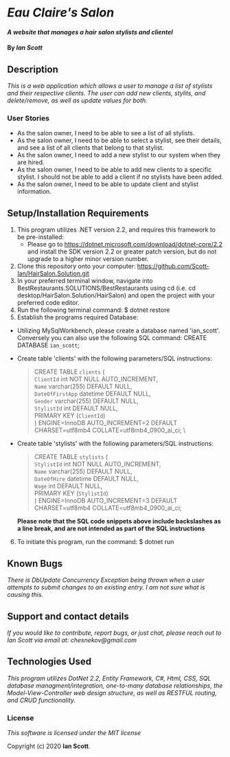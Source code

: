 # _Eau Claire's Salon_

#### _A website that manages a hair salon stylists and clientel_

#### By _**Ian Scott**_

## Description

_This is a web application which allows a user to manage a list of stylists and their respective clients. The user can add new clients, stylits, and delete/remove, as well as update values for both._

### User Stories
  * As the salon owner, I need to be able to see a list of all stylists.
  * As the salon owner, I need to be able to select a stylist, see their details, and see a list of all clients that belong to that stylist.
  * As the salon owner, I need to add a new stylist to our system when they are hired.
  * As the salon owner, I need to be able to add new clients to a specific stylist. I should not be able to add a client if no stylists have been added.
  * As the salon owner, I need to be able to update client and stylist information.


## Setup/Installation Requirements

1. This program utilizes .NET version 2.2, and requires this framework to be pre-installed:
    * Please go to https://dotnet.microsoft.com/download/dotnet-core/2.2 and install the SDK   version 2.2 or greater patch version, but do not upgrade to a higher minor version number.
2. Clone this repository onto your computer: https://github.com/Scott-Ian/HairSalon.Solution.git
3. In your preferred terminal window, navigate into BestRestaurants.SOLUTIONS/BestRestaurants using cd (i.e. cd desktop/HairSalon.Solution/HairSalon) and open the project with your preferred code editor.
4. Run the following terminal command: $ dotnet restore
5. Establish the programs required Database:
  * Utilizing MySqlWorkbench, please create a database named 'ian_scott'. Conversely you can also use the following SQL command: CREATE DATABASE `ian_scott`;
  * Create table 'clients' with the following parameters/SQL instructions:
    >CREATE TABLE `clients` (\
    >`ClientId` int NOT NULL AUTO_INCREMENT,\
    >`Name` varchar(255) DEFAULT NULL,\
    >`DateOfFirstApp` datetime DEFAULT NULL,\
    >`Gender` varchar(255) DEFAULT NULL, \
    >`StylistId` int DEFAULT NULL, \
    >PRIMARY KEY (`ClientId`) \
    >) ENGINE=InnoDB AUTO_INCREMENT=2 DEFAULT CHARSET=utf8mb4 COLLATE=utf8mb4_0900_ai_ci; \
  * Create table 'stylists' with the following parameters/SQL instructions:
    >CREATE TABLE `stylists` ( \
    >`StylistId` int NOT NULL AUTO_INCREMENT, \
    >`Name` varchar(255) DEFAULT NULL, \
    >`DateOfHire` datetime DEFAULT NULL, \
    >`Wage` int DEFAULT NULL, \
    >PRIMARY KEY (`StylistId`) \
    >) ENGINE=InnoDB AUTO_INCREMENT=3 DEFAULT CHARSET=utf8mb4 COLLATE=utf8mb4_0900_ai_ci;

    **Please note that the SQL code snippets above include backslashes as a line break, and are not intended as part of the SQL instructions**
6. To initiate this program, run the command: $ dotnet run


## Known Bugs

_There is DbUpdate Concurrency Exception being thrown when a user attempts to submit changes to an existing entry. I am not sure what is causing this._

## Support and contact details

_If you would like to contribute, report bugs, or just chat, please reach out to Ian Scott via email at: chesnekov@gmail.com_

## Technologies Used

_This program utilizes DotNet 2.2, Entity Framework, C#, Html, CSS, SQL database managment/integration, one-to-many database relationships, the Model-View-Controller web design structure, as well as RESTFUL routing, and CRUD functionality._

### License

_This software is licensed under the MIT license_

Copyright (c) 2020 **Ian Scott**.